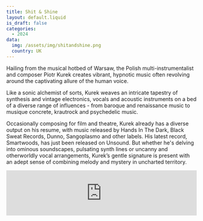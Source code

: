 ```yaml
---
title: Shit & Shine
layout: default.liquid
is_draft: false
categories:
  - 2024
data:
  img: /assets/img/shitandshine.png
  country: UK
---
```



<p>Hailing from the musical hotbed of Warsaw, the Polish multi-instrumentalist and composer Piotr Kurek creates vibrant, hypnotic music often revolving around the captivating allure of the human voice.</p>
<p>Like a sonic alchemist of sorts, Kurek weaves an intricate tapestry of synthesis and vintage electronics, vocals and acoustic instruments on a bed of a diverse range of influences - from baroque and renaissance music to musique concrete, krautrock and psychedelic music.</p>
<p>Occasionally composing for film and theatre, Kurek already has a diverse output on his resume, with music released by Hands In The Dark, Black Sweat Records, Dunno, Sangoplasmo and other labels. His latest record, Smartwoods, has just been released on Unsound. But whether he's delving into ominous soundscapes, pulsating synth lines or uncanny and otherworldly vocal arrangements, Kurek’s gentle signature is present with an adept sense of combining melody and mystery in uncharted territory.</p>

<iframe style="border: 0; width: 100%; height: 120px;" src="https://bandcamp.com/EmbeddedPlayer/album=3641451893/size=large/bgcol=ffffff/linkcol=0687f5/tracklist=false/artwork=small/transparent=true/" seamless><a href="https://lenhartapes.bandcamp.com/album/dens">Dens by Lenhart Tapes</a></iframe>